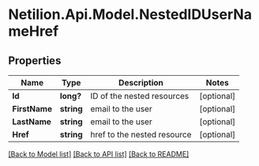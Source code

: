 # Netilion.Api.Model.NestedIDUserNameHref
## Properties

Name | Type | Description | Notes
------------ | ------------- | ------------- | -------------
**Id** | **long?** | ID of the nested resources | [optional] 
**FirstName** | **string** | email to the user | [optional] 
**LastName** | **string** | email to the user | [optional] 
**Href** | **string** | href to the nested resource | [optional] 

[[Back to Model list]](../README.md#documentation-for-models) [[Back to API list]](../README.md#documentation-for-api-endpoints) [[Back to README]](../README.md)

